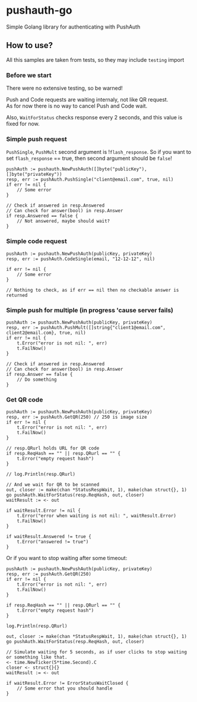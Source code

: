 # pushauth-go
Simple Golang library for authenticating with PushAuth


## How to use?
All this samples are taken from tests, so they may include `testing` import

### Before we start
There were no extensive testing, so be warned!  

Push and Code requests are waiting internaly, not like QR request.  
As for now there is no way to cancel Push and Code wait.

Also, `WaitForStatus` checks response every 2 seconds, and this value is fixed for now.

### Simple push request
`PushSingle`, `PushMult` second argument is !`flash_response`. So if you want to set `flash_response` == true, then second argument should be `false`!

```
pushAuth := pushauth.NewPushAuth([]byte("publicKey"), []byte("privateKey"))
resp, err := pushAuth.PushSingle("client@email.com", true, nil)
if err != nil {
    // Some error
}

// Check if answered in resp.Answered
// Can check for answer(bool) in resp.Answer
if resp.Answered == false {
    // Not answered, maybe should wait?
}
```

### Simple code request
```
pushAuth := pushauth.NewPushAuth(publicKey, privateKey)
resp, err := pushAuth.CodeSingle(email, "12-12-12", nil)

if err != nil {
    // Some error
}

// Nothing to check, as if err == nil then no checkable answer is returned
```

### Simple push for multiple (in progress 'cause server fails)
```
pushAuth := pushauth.NewPushAuth(publicKey, privateKey)
resp, err := pushAuth.PushMult([]string{"client1@email.com", client2@email.com}, true, nil)
if err != nil {
    t.Error("error is not nil: ", err)
    t.FailNow()
}

// Check if answered in resp.Answered
// Can check for answer(bool) in resp.Answer
if resp.Answer == false {
    // Do something
}
```

### Get QR code 
```
pushAuth := pushauth.NewPushAuth(publicKey, privateKey)
resp, err := pushAuth.GetQR(250) // 250 is image size
if err != nil {
    t.Error("error is not nil: ", err)
    t.FailNow()
}

// resp.QRurl holds URL for QR code
if resp.ReqHash == "" || resp.QRurl == "" {
    t.Error("empty request hash")
}

// log.Println(resp.QRurl)

// And we wait for QR to be scanned
out, closer := make(chan *StatusRespWait, 1), make(chan struct{}, 1)
go pushAuth.WaitForStatus(resp.ReqHash, out, closer)
waitResult := <- out

if waitResult.Error != nil {
    t.Error("error when waiting is not nil: ", waitResult.Error)
    t.FailNow()
}

if waitResult.Answered != true {
    t.Error("answered != true")
}
```

Or if you want to stop waiting after some timeout:
```
pushAuth := pushauth.NewPushAuth(publicKey, privateKey)
resp, err := pushAuth.GetQR(250)
if err != nil {
    t.Error("error is not nil: ", err)
    t.FailNow()
}

if resp.ReqHash == "" || resp.QRurl == "" {
    t.Error("empty request hash")
}

log.Println(resp.QRurl)

out, closer := make(chan *StatusRespWait, 1), make(chan struct{}, 1)
go pushAuth.WaitForStatus(resp.ReqHash, out, closer)

// Simulate waiting for 5 seconds, as if user clicks to stop waiting or something like that.
<- time.NewTicker(5*time.Second).C
closer <- struct{}{}
waitResult := <- out

if waitResult.Error != ErrorStatusWaitClosed {
    // Some error that you should handle
}
```
